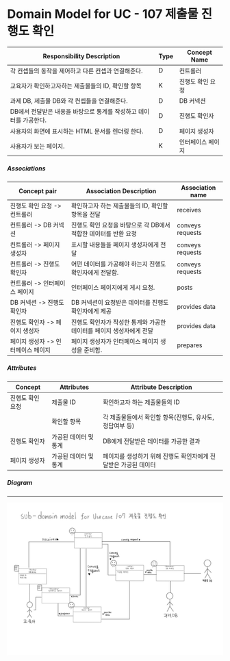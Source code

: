 # Domain Model for UC - 107 제출물 진행도 확인

| Responsibility Description                                   | Type | Concept Name      |
| ------------------------------------------------------------ | ---- | ----------------- |
| 각 컨셉들의 동작을 제어하고 다른 컨셉과 연결해준다.          | D    | 컨트롤러          |
| 교육자가 확인하고자하는 제출물들의 ID, 확인할 항목           | K    | 진행도 확인 요청  |
| 과제 DB, 제출물 DB와 각 컨셉들을 연결해준다.                 | D    | DB 커넥션         |
| DB에서 전달받은 내용을 바탕으로 통계를 작성하고 데이터를 가공한다. | D    | 진행도 확인자     |
| 사용자의 화면에 표시하는 HTML 문서를 렌더링 한다.            | D    | 페이지 생성자     |
| 사용자가 보는 페이지.                                        | K    | 인터페이스 페이지 |

##### Associations

| Concept pair                       | Association Description                                      | Association name |
| ---------------------------------- | ------------------------------------------------------------ | ---------------- |
| 진행도 확인 요청 -> 컨트롤러       | 확인하고자 하는 제출물들의 ID, 확인할 항목을 전달            | receives         |
| 컨트롤러 -> DB 커넥션              | 진행도 확인 요청을 바탕으로 각 DB에서 적합한 데이터를 반환 요청 | conveys requests |
| 컨트롤러 -> 페이지 생성자          | 표시할 내용들을 페이지 생성자에게 전달                       | conveys requests |
| 컨트롤러 -> 진행도 확인자          | 어떤 데이터를 가공해야 하는지 진행도 확인자에게 전달함.      | conveys requests |
| 컨트롤러 -> 인터페이스 페이지      | 인터페이스 페이지에게 게시 요청.                             | posts            |
| DB 커넥션 -> 진행도 확인자         | DB 커넥션이 요청받은 데이터를 진행도 확인자에게 제공         | provides data    |
| 진행도 확인자 -> 페이지 생성자     | 진행도 확인자가 작성한 통계와 가공한 데이터를 페이지 생성자에게 전달 | provides data    |
| 페이지 생성자 -> 인터페이스 페이지 | 페이지 생성자가 인터페이스 페이지 생성을 준비함.             | prepares         |

##### Attributes

| Concept          | Attributes            | Attribute Description                                        |
| ---------------- | --------------------- | ------------------------------------------------------------ |
| 진행도 확인 요청 | 제출물 ID             | 확인하고자 하는 제출물들의 ID                                |
|                  | 확인할 항목           | 각 제출물들에서 확인할 항목(진행도, 유사도, 정답여부 등)     |
| 진행도 확인자    | 가공된 데이터 및 통계 | DB에게 전달받은 데이터를 가공한 결과                         |
| 페이지 생성자    | 가공된 데이터 및 통계 | 페이지를 생성하기 위해 진행도 확인자에게 전달받은 가공된 데이터 |

##### Diagram
-------
![DM107](img/Sub%20DM%20diagram%20for%20UC%20-%20107%20제출물%20진행도%20확인.jpg)